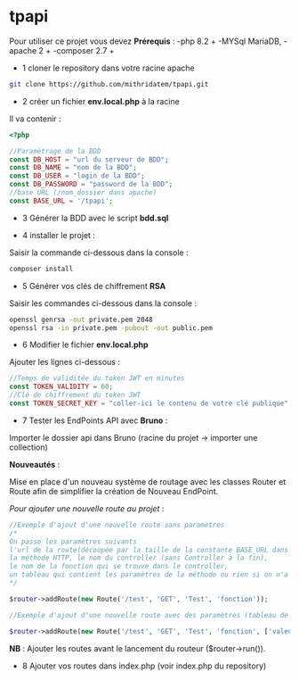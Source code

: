 # tpapi
Pour utiliser ce projet vous devez 
**Prérequis** :
-php 8.2 +
-MYSql MariaDB,
-apache 2 +
-composer 2.7 +

- 1 cloner le repository dans votre racine apache

```bash
git clone https://github.com/mithridatem/tpapi.git
```
- 2 créer un fichier **env.local.php** à la racine

Il va contenir :

```php
<?php

//Paramètrage de la BDD
const DB_HOST = "url du serveur de BDD";
const DB_NAME = "nom de la BDD";
const DB_USER = "login de la BDD";
const DB_PASSWORD = "password de la BDD";
//base URL (/nom_dossier dans apache)
const BASE_URL = '/tpapi';

```

- 3 Générer la BDD avec le script **bdd.sql**

- 4 installer le projet :

Saisir la commande ci-dessous dans la console :

```bash
composer install
```

- 5 Générer vos clés de chiffrement **RSA**

Saisir les commandes ci-dessous dans la console :

```bash
openssl genrsa -out private.pem 2048
openssl rsa -in private.pem -pubout -out public.pem
```

- 6 Modifier le fichier **env.local.php**

Ajouter les lignes ci-dessous :

```php
//Temps de validitée du token JWT en minutes
const TOKEN_VALIDITY = 60;
//Clé de chiffrement du token JWT
const TOKEN_SECRET_KEY = "coller-ici le contenu de votre clé publique"
```

- 7 Tester les EndPoints API avec **Bruno** :

Importer le dossier api dans Bruno (racine du projet -> importer une collection)

**Nouveautés** :

Mise en place d'un nouveau système de routage avec les classes Router et Route 
afin de simplifier la création de Nouveau EndPoint.

*Pour ajouter une nouvelle route au projet* :

```php
//Exemple d'ajout d'une nouvelle route sans paramètres
/*
On passe les paramètres suivants 
l'url de la route(découpée par la taille de la constante BASE_URL dans env.local.php),
la méthode HTTP, le nom du controller (sans Controller à la fin), 
le nom de la fonction qui se trouve dans le controller,
un tableau qui contient les paramètres de la méthode ou rien si on n'a pas de paramètes
*/

$router->addRoute(new Route('/test', 'GET', 'Test', 'fonction'));

//Exemple d'ajout d'une nouvelle route avec des paramètres (tableau de paramètres en dernier paramètre)

$router->addRoute(new Route('/test', 'GET', 'Test', 'fonction', ['valeur1', ...]));

```
**NB** : Ajouter les routes avant le lancement du routeur ($router->run()).

- 8 Ajouter vos routes dans index.php (voir index.php du repository)
